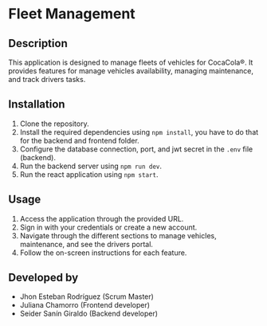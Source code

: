 # Fleet Management

## Description

This application is designed to manage fleets of vehicles for CocaCola®. It provides features for manage vehicles availability, managing maintenance, and track drivers tasks.

## Installation

1. Clone the repository.
2. Install the required dependencies using `npm install`, you have to do that for the backend and frontend folder.
3. Configure the database connection, port, and jwt secret in the `.env` file (backend).
4. Run the backend server using `npm run dev`.
5. Run the react application using `npm start`.

## Usage

1. Access the application through the provided URL.
2. Sign in with your credentials or create a new account.
3. Navigate through the different sections to manage vehicles, maintenance, and see the drivers portal.
4. Follow the on-screen instructions for each feature.

## Developed by

- Jhon Esteban Rodríguez (Scrum Master)
- Juliana Chamorro       (Frontend developer)
- Seider Sanín Giraldo   (Backend developer)

